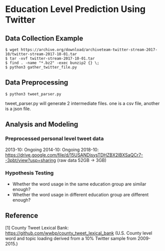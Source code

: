 # Education Level Prediction Using Twitter
## Data Collection Example
```
$ wget https://archive.org/download/archiveteam-twitter-stream-2017-10/twitter-stream-2017-10-01.tar
$ tar -xvf twitter-stream-2017-10-01.tar
$ find . -name "*.bz2" -exec bunzip2 {} \;
$ python3 gather_twitter_file.py
```
## Data Preprocessing
```
$ python3 tweet_parser.py
```
tweet_parser.py will generate 2 intermediate files. one is a csv file, another is a json file.
## Analysis and Modeling
### Preprocessed personal level tweet data
2013-10: Ongoing
2014-10: Ongoing
2018-10: https://drive.google.com/file/d/15USANDjsysTDHZBX2IBXSaQCr7--3pbt/view?usp=sharing (raw data 52GB -> 3GB)
### Hypothesis Testing
* Whether the word usage in the same education group are similar enough?
* Whether the word usage in different education group are different enough?


## Reference
[1] County Tweet Lexical Bank: https://github.com/wwbp/county_tweet_lexical_bank (U.S. County level word and topic loading derived from a 10% Twitter sample from 2009-2015.)
